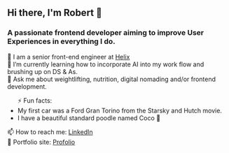 ## Hi there, I'm Robert 👋

### A passionate frontend developer aiming to improve User Experiences in everything I do.

<div>🧬 I am a senior front-end engineer at <a href='https://www.helix.com'>Helix</a></div>
<div>🌱 I’m currently learning how to incorporate AI into my work flow and brushing up on DS & As.</div>
<div>💬 Ask me about weightlifting, nutrition, digital nomading and/or frontend development.</div>

<ul>⚡  Fun facts:
<li>My first car was a Ford Gran Torino from the Starsky and Hutch movie.</li>
<li>I have a beautiful standard poodle named Coco 🐩</li>
</ul>

<div>📫 How to reach me: <a href='https://www.linkedin.com/in/robertcrocker/'>LinkedIn</a></div>
<div>🎯 Portfolio site: <a href='https://www.robcrock.com'>Profolio</a></div>
